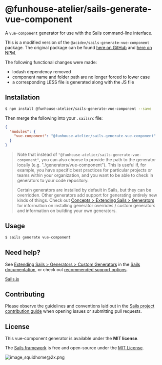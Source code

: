# @funhouse-atelier/sails-generate-vue-component

A `vue-component` generator for use with the Sails command-line interface.

This is a modified version of the `@acidev/sails-generate-vue-component` package. The original package can be found [here on GitHub](https://github.com/AciDev/sails-generate-vue-component) and [here on NPM](https://www.npmjs.com/package/@acidev/sails-generate-vue-component).

The following functional changes were made:
* lodash dependency removed
* component name and folder path are no longer forced to lower case
* a corresponding LESS file is generated along with the JS file

## Installation

```sh
$ npm install @funhouse-atelier/sails-generate-vue-component --save
```

Then merge the following into your `.sailsrc` file:

```json
{
  "modules": {
    "vue-component": "@funhouse-atelier/sails-generate-vue-component"
  }
}
```

> Note that instead of `"@funhouse-atelier/sails-generate-vue-component"`, you can also choose to provide the path to the generator locally (e.g. "./generators/vue-component").
> This is useful if, for example, you have specific best practices for particular projects or teams within your organization, and you want to be able to check in generators to your code repository.
>
> Certain generators are installed by default in Sails, but they can be overridden.  Other generators add support for generating entirely new kinds of things.
> Check out [Concepts > Extending Sails > Generators](https://sailsjs.com/docs/concepts/extending-sails/generators) for information on installing generator overrides / custom generators and information on building your own generators.

## Usage

```bash
$ sails generate vue-component 
```

## Need help?

See [Extending Sails > Generators > Custom Generators](https://sailsjs.com/docs/concepts/extending-sails/generators/custom-generators) in the [Sails documentation](https://sailsjs.com/documentation), or check out [recommended support options](https://sailsjs.com/support).

[Sails.js](https://sailsjs.com)

## Contributing

Please observe the guidelines and conventions laid out in the [Sails project contribution guide](https://sailsjs.com/documentation/contributing) when opening issues or submitting pull requests.

## License

This vue-component generator is available under the **MIT license**.

The [Sails framework](https://sailsjs.com) is free and open-source under the [MIT License](https://sailsjs.com/license).

![image_squidhome@2x.png](http://i.imgur.com/RIvu9.png)
